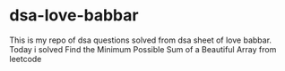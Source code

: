 # dsa-love-babbar

This is my repo of dsa questions solved from dsa sheet of love babbar. Today i solved 
Find the Minimum Possible Sum of a Beautiful Array from leetcode

